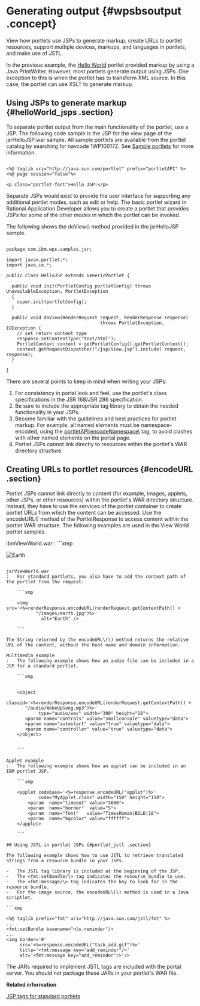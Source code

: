 # Generating output {#wpsbsoutput .concept}

View how portlets use JSPs to generate markup, create URLs to portlet resources, support multiple devices, markups, and languages in portlets, and make use of JSTL.

In the previous example, the [Hello World](wpsbscfg.md) portlet provided markup by using a Java PrintWriter. However, most portlets generate output using JSPs. One exception to this is when the portlet has to transform XML source. In this case, the portlet can use XSLT to generate markup.

## Using JSPs to generate markup {#helloWorld_jsps .section}

To separate portlet output from the main functionality of the portlet, use a JSP. The following code sample is the JSP for the view page of the jsrHelloJSP.war sample. All sample portlets are available from the portlet catalog by searching for navcode 1WP10017Z. See [Sample portlets](jsrsamp.md) for more information.

```xmp

<%@ taglib uri="http://java.sun.com/portlet" prefix="portletAPI" %>
<%@ page session="false"%>

<p class="portlet-font">Hello JSP!</p>

```

Separate JSPs would exist to provide the user interface for supporting any additional portlet modes, such as edit or help. The basic portlet wizard in Rational Application Developer allows you to create a portlet that provides JSPs for some of the other modes in which the portlet can be invoked.

The following shows the doView\(\) method provided in the jsrHelloJSP sample.

```xmp

package com.ibm.wps.samples.jsr;

import javax.portlet.*;
import java.io.*;

public class HelloJSP extends GenericPortlet {

  public void init(PortletConfig portletConfig) throws UnavailableException, PortletException
  {
    super.init(portletConfig);
  }

  public void doView(RenderRequest request, RenderResponse response)
                                   throws PortletException, IOException {
    // set return content type
    response.setContentType("text/html");
    PortletContext context = getPortletConfig().getPortletContext();
    context.getRequestDispatcher("/jsp/View.jsp").include( request, response);
  }

}

```

There are several points to keep in mind when writing your JSPs:

1.  For consistency in portal look and feel, use the portlet's class specifications in the JSR 168/JSR 286 specification.
2.  Be sure to include the appropriate tag library to obtain the needed functionality in your JSPs.
3.  Become familiar with the guidelines and best practices for portlet markup. For example, all named elements must be namespace-encoded, using the <portletAPI:encodeNamespace\> tag, to avoid clashes with other named elements on the portal page.
4.  Portlet JSPs cannot link directly to resources within the portlet's WAR directory structure.

## Creating URLs to portlet resources {#encodeURL .section}

Portlet JSPs cannot link directly to content \(for example, images, applets, other JSPs, or other resources\) within the portlet's WAR directory structure. Instead, they have to use the services of the portlet container to create portlet URLs from which the content can be accessed. Use the encodeURL\(\) method of the PortletResponse to access content within the portlet WAR structure. The following examples are used in the View World portlet samples.

ibmViewWorld.war
:   ```xmp

<img src='<%=portletResponse.encodeURL("images/earth.jpg")%>' 
     alt="Earth" />

```

jsrViewWorld.war
:   For standard portlets, you also have to add the context path of the portlet from the request:

    ```xmp
    
    <img src='<%=renderResponse.encodeURL(renderRequest.getContextPath() + 
           "/images/earth.jpg")%>' 
             alt="Earth" />
    
    ```

The String returned by the encodeURL\(\) method returns the relative URL of the content, without the host name and domain information.

Multimedia example
:   The following example shows how an audio file can be included in a JSP for a standard portlet.

    ```xmp
    
    
    <object 
       classid='<%=renderResponse.encodeURL(renderRequest.getContextPath() +
       "/audio/WakeUpSong.mp3")%>'
            type="audio/wav" width="300" height="18">
       <param name="controls" value="smallconsole" valuetype="data">
       <param name="autostart" value="true" valuetype="data">
       <param name="controller" value="true" valuetype="data">
    </object>
    
    
    ```

Applet example
:   The following example shows how an applet can be included in an IBM portlet JSP.

    ```xmp
    
    <applet codebase='<%=response.encodeURL("applet")%>' 
            code="MyApplet.class" width="150" height="150">
        <param  name="timeout" value="3600">
        <param  name="border"  value="5">
        <param  name="font"   value="TimesRoman|BOLD|18">
        <param  name="bgcolor" value="ffffff">
    </applet>
    
    ```

## Using JSTL in portlet JSPs {#portlet_jstl .section}

The following example shows how to use JSTL to retrieve translated Strings from a resource bundle in your JSPs.

-   The JSTL tag library is included at the beginning of the JSP.
-   The <fmt:setBundle/\> tag indicates the resource bundle to use.
-   The <fmt:message/\> tag indicates the key to look for in the resource bundle.
-   For the image source, the encodeURL\(\) method is used in a Java scriptlet.

```xmp

<%@ taglib prefix="fmt" uri="http://java.sun.com/jstl/fmt" %>
...
<fmt:setBundle basename="nls.reminder"/>
...
<img border='0'
     src='<%=response.encodeURL("task_add.gif")%>'
     title='<fmt:message key="add_reminder"/>'
     alt='<fmt:message key="add_reminder"/>'/>

```

The JARs required to implement JSTL tags are included with the portal server. You should not package these JARs in your portlet's WAR file.

**Related information**  


[JSP tags for standard portlets](jsrjsp.md)

